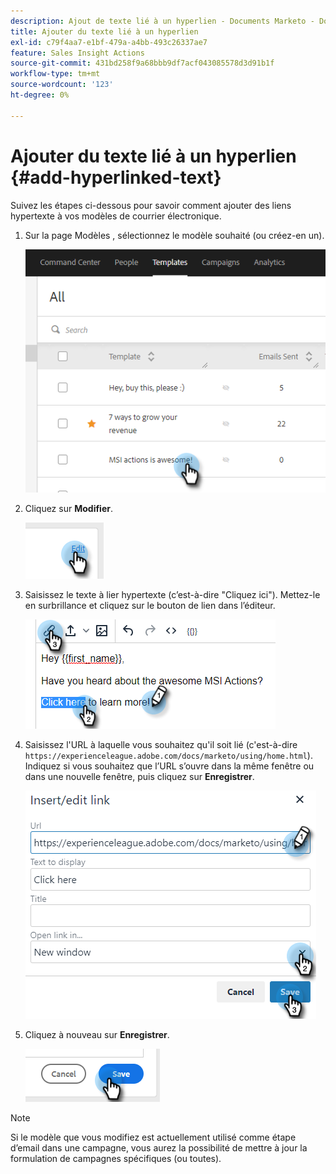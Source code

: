 ```yaml
---
description: Ajout de texte lié à un hyperlien - Documents Marketo - Documentation du produit
title: Ajouter du texte lié à un hyperlien
exl-id: c79f4aa7-e1bf-479a-a4bb-493c26337ae7
feature: Sales Insight Actions
source-git-commit: 431bd258f9a68bbb9df7acf043085578d3d91b1f
workflow-type: tm+mt
source-wordcount: '123'
ht-degree: 0%

---
```


# Ajouter du texte lié à un hyperlien {#add-hyperlinked-text}

Suivez les étapes ci-dessous pour savoir comment ajouter des liens hypertexte à vos modèles de courrier électronique.

1. Sur la page Modèles , sélectionnez le modèle souhaité (ou créez-en un).

   ![](assets/add-hyperlinked-text-1.png)

1. Cliquez sur **Modifier**.

   ![](assets/add-hyperlinked-text-2.png)

1. Saisissez le texte à lier hypertexte (c’est-à-dire &quot;Cliquez ici&quot;). Mettez-le en surbrillance et cliquez sur le bouton de lien dans l’éditeur.

   ![](assets/add-hyperlinked-text-3.png)

1. Saisissez l&#39;URL à laquelle vous souhaitez qu&#39;il soit lié (c&#39;est-à-dire `https://experienceleague.adobe.com/docs/marketo/using/home.html`). Indiquez si vous souhaitez que l’URL s’ouvre dans la même fenêtre ou dans une nouvelle fenêtre, puis cliquez sur **Enregistrer**.

   ![](assets/add-hyperlinked-text-4.png)

1. Cliquez à nouveau sur **Enregistrer**.

   ![](assets/add-hyperlinked-text-5.png)

>[!NOTE]
>
>Si le modèle que vous modifiez est actuellement utilisé comme étape d’email dans une campagne, vous aurez la possibilité de mettre à jour la formulation de campagnes spécifiques (ou toutes).
